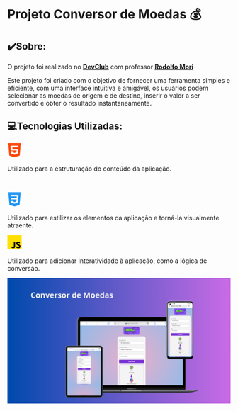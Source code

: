 <h1>Projeto Conversor de Moedas 💰</h1>
<h2>✔️Sobre:</h2>

<p>O projeto foi realizado no <a href="https://rodolfomori.com.br/devclub/"><b>DevClub</b></a> com professor <a href="https://github.com/rodolfomori"><b>Rodolfo Mori</b> </a></p>

<p>
    Este projeto foi criado com o objetivo de fornecer uma ferramenta simples e eficiente,
    com uma interface intuitiva e amigável, os usuários podem selecionar as moedas de origem e de destino, inserir o valor a ser convertido e obter o resultado instantaneamente.
</p>

<h2>💻Tecnologias Utilizadas: </h2>

![alt text](html-5-1.png) 
<p>Utilizado para a estruturação do conteúdo da aplicação.</p><br>


![alt text](css.png)
<p>Utilizado para estilizar os elementos da aplicação e torná-la visualmente atraente.</p>


 ![alt text](js-1.png)
<p>Utilizado para adicionar interatividade à aplicação, como a lógica de conversão.</p>


<img src="./Mockup.png">






